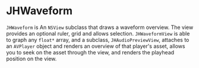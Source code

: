# JHWaveform

`JHWaveform` is An `NSView` subclass that draws a waveform overview. The view provides an optional ruler, grid and allows selection. `JHWaveformView` is able to graph any `float*` array, and a subclass, `JHAudioPreviewView`, attaches to an `AVPlayer` object and renders an overview of that player's asset, allows you to seek on the asset through the view, and renders the playhead position on the view. 